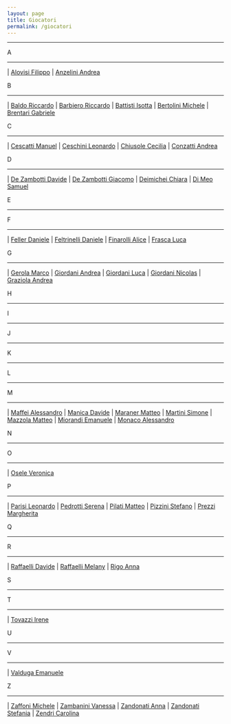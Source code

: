 ```yaml
---
layout: page
title: Giocatori
permalink: /giocatori
---
```



---


A


---


 | [Alovisi Filippo](/giocatore/alovisi_filippo) | [Anzelini Andrea](/giocatore/anzelini_andrea) 

B


---


 | [Baldo Riccardo](/giocatore/baldo_riccardo) | [Barbiero Riccardo](/giocatore/barbiero_riccardo) | [Battisti Isotta](/giocatore/battisti_isotta)
 | [Bertolini Michele](/giocatore/bertolini_michele) | [Brentari Gabriele](/giocatore/brentari_gabriele) 

C


---


 | [Cescatti Manuel](/giocatore/cescatti_manuel) | [Ceschini Leonardo](/giocatore/ceschini_leonardo) | [Chiusole Cecilia](/giocatore/chiusole_cecilia)
 | [Conzatti Andrea](/giocatore/conzatti_andrea) 

D


---


 | [De Zambotti Davide](/giocatore/de_zambotti_davide) | [De Zambotti Giacomo](/giocatore/de_zambotti_giacomo) | [Deimichei Chiara](/giocatore/deimichei_chiara)
 | [Di Meo Samuel](/giocatore/di_meo_samuel) 

E


---


F


---


 | [Feller Daniele](/giocatore/feller_daniele) | [Feltrinelli Daniele](/giocatore/feltrinelli_daniele) | [Finarolli Alice](/giocatore/finarolli_alice)
 | [Frasca Luca](/giocatore/frasca_luca) 

G


---


 | [Gerola Marco](/giocatore/gerola_marco) | [Giordani Andrea](/giocatore/giordani_andrea) | [Giordani Luca](/giocatore/giordani_luca)
 | [Giordani Nicolas](/giocatore/giordani_nicolas) | [Graziola Andrea](/giocatore/graziola_andrea) 

H


---


I


---


J


---


K


---


L


---


M


---


 | [Maffei Alessandro](/giocatore/maffei_alessandro) | [Manica Davide](/giocatore/manica_davide) | [Maraner Matteo](/giocatore/maraner_matteo)
 | [Martini Simone](/giocatore/martini_simone) | [Mazzola Matteo](/giocatore/mazzola_matteo) | [Miorandi Emanuele](/giocatore/miorandi_emanuele)
 | [Monaco Alessandro](/giocatore/monaco_alessandro) 

N


---


O


---


 | [Osele Veronica](/giocatore/osele_veronica) 

P


---


 | [Parisi Leonardo](/giocatore/parisi_leonardo) | [Pedrotti Serena](/giocatore/pedrotti_serena) | [Pilati Matteo](/giocatore/pilati_matteo)
 | [Pizzini Stefano](/giocatore/pizzini_stefano) | [Prezzi Margherita](/giocatore/prezzi_margherita) 

Q


---


R


---


 | [Raffaelli Davide](/giocatore/raffaelli_davide) | [Raffaelli Melany](/giocatore/raffaelli_melany) | [Rigo Anna](/giocatore/rigo_anna)
 

S


---


T


---


 | [Tovazzi Irene](/giocatore/tovazzi_irene) 

U


---


V


---


 | [Valduga Emanuele](/giocatore/valduga_emanuele) 

Z


---


 | [Zaffoni Michele](/giocatore/zaffoni_michele) | [Zambanini Vanessa](/giocatore/zambanini_vanessa) | [Zandonati Anna](/giocatore/zandonati_anna)
 | [Zandonati Stefania](/giocatore/zandonati_stefania) | [Zendri Carolina](/giocatore/zendri_carolina) 
